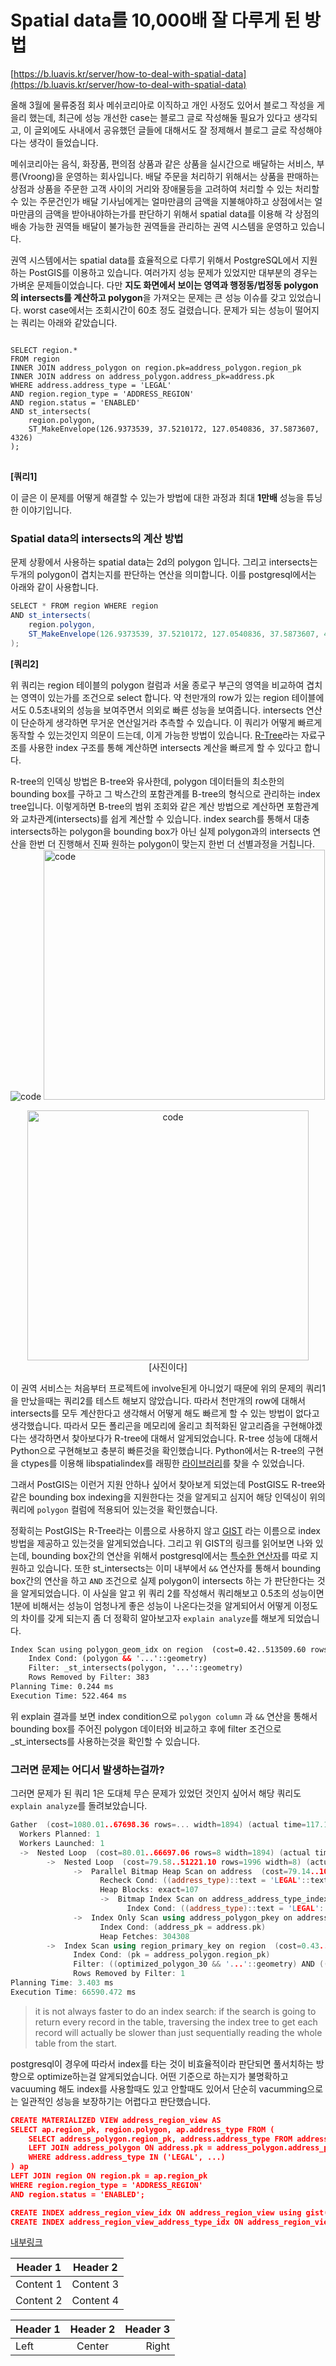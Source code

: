 # Spatial data를 10,000배 잘 다루게 된 방법
[https://b.luavis.kr/server/how-to-deal-with-spatial-data](https://b.luavis.kr/server/how-to-deal-with-spatial-data)   



올해 3월에 물류중점 회사 메쉬코리아로 이직하고 개인 사정도 있어서 블로그 작성을 게을리 했는데, 최근에 성능 개선한 case는 블로그 글로 작성해둘 필요가 있다고 생각되고, 이 글외에도 사내에서 공유했던 글들에 대해서도 잘 정제해서 블로그 글로 작성해야다는 생각이 들었습니다.   

메쉬코리아는 음식, 화장품, 편의점 상품과 같은 상품을 실시간으로 배달하는 서비스, 부릉(Vroong)을 운영하는 회사입니다. 배달 주문을 처리하기 위해서는 상품을 판매하는 상점과 상품을 주문한 고객 사이의 거리와 장애물등을 고려하여 처리할 수 있는 처리할 수 있는 주문건인가 배달 기사님에게는 얼마만큼의 금액을 지불해야하고 상점에서는 얼마만큼의 금액을 받아내야하는가를 판단하기 위해서 spatial data를 이용해 각 상점의 배송 가능한 권역들 배달이 불가능한 권역들을 관리하는 권역 시스템을 운영하고 있습니다.   

권역 시스템에서는 spatial data를 효율적으로 다루기 위해서 PostgreSQL에서 지원하는 PostGIS를 이용하고 있습니다. 여러가지 성능 문제가 있었지만 대부분의 경우는 가벼운 문제들이었습니다. 다만 **지도 화면에서 보이는 영역과 행정동/법정동 polygon의 intersects를 계산하고 polygon**을 가져오는 문제는 큰 성능 이슈를 갖고 있었습니다. worst case에서는 조회시간이 60초 정도 걸렸습니다. 문제가 되는 성능이 떨어지는 쿼리는 아래와 같았습니다.   

<pre>
<code>
SELECT region.*
FROM region
INNER JOIN address_polygon on region.pk=address_polygon.region_pk
INNER JOIN address on address_polygon.address_pk=address.pk
WHERE address.address_type = 'LEGAL'
AND region.region_type = 'ADDRESS_REGION'
AND region.status = 'ENABLED'
AND st_intersects(
    region.polygon,
    ST_MakeEnvelope(126.9373539, 37.5210172, 127.0540836, 37.5873607, 4326)
);
</code>
</pre>
**[쿼리1]**  

이 글은 이 문제를 어떻게 해결할 수 있는가 방법에 대한 과정과 최대 **1만배** 성능을 튜닝한 이야기입니다.  

### Spatial data의 intersects의 계산 방법   
      
문제 상황에서 사용하는 spatial data는 2d의 polygon 입니다. 그리고 intersects는 두개의 polygon이 겹치는지를 판단하는 연산을 의미합니다. 이를 postgresql에서는 아래와 같이 사용합니다.    

```java
SELECT * FROM region WHERE region
AND st_intersects(
    region.polygon,
    ST_MakeEnvelope(126.9373539, 37.5210172, 127.0540836, 37.5873607, 4326)
);
```
**[쿼리2]**    

위 쿼리는 region 테이블의 polygon 컬럼과 서울 종로구 부근의 영역을 비교하여 겹치는 영역이 있는가를 조건으로 select 합니다. 약 천만개의 row가 있는 region 테이블에서도 0.5초내외의 성능을 보여주면서 의외로 빠른 성능을 보여줍니다. intersects 연산이 단순하게 생각하면 무거운 연산일거라 추측할 수 있습니다. 이 쿼리가 어떻게 빠르게 동작할 수 있는것인지 의문이 드는데, 이게 가능한 방법이 있습니다. [R-Tree](https://en.wikipedia.org/wiki/R-tree)라는 자료구조를 사용한 index 구조를 통해 계산하면 intersects 계산을 빠르게 할 수 있다고 합니다.    

R-tree의 인덱싱 방법은 B-tree와 유사한데, polygon 데이터들의 최소한의 bounding box를 구하고 그 박스간의 포함관계를 B-tree의 형식으로 관리하는 index tree입니다. 이렇게하면 B-tree의 범위 조회와 같은 계산 방법으로 계산하면 포함관계와 교차관계(intersects)를 쉽게 계산할 수 있습니다. index search를 통해서 대충 intersects하는 polygon을 bounding box가 아닌 실제 polygon과의 intersects 연산을 한번 더 진행해서 진짜 원하는 polygon이 맞는지 한번 더 선별과정을 거칩니다.     
![code](/img/oskar-yildiz-cOkpTiJMGzA-unsplash.jpg) 
<img src="/img/oskar-yildiz-cOkpTiJMGzA-unsplash.jpg" width="450px" height="400px" title="px(픽셀) 크기 설정" alt="code"></img><br/>

<p align="center">
  <img src="/img/oskar-yildiz-cOkpTiJMGzA-unsplash.jpg" width="450px" height="400px" title="px(픽셀) 크기 설정" alt="code"></img><br/>
  [사진이다]
</p>

이 권역 서비스는 처음부터 프로젝트에 involve된게 아니었기 때문에 위의 문제의 쿼리1을 만났을때는 쿼리2를 테스트 해보지 않았습니다. 따라서 천만개의 row에 대해서 intersects를 모두 계산한다고 생각해서 어떻게 해도 빠르게 할 수 있는 방법이 없다고 생각했습니다. 따라서 모든 폴리곤을 메모리에 올리고 최적화된 알고리즘을 구현해야겠다는 생각하면서 찾아보다가 R-tree에 대해서 알게되었습니다. R-tree 성능에 대해서 Python으로 구현해보고 충분히 빠른것을 확인했습니다. Python에서는 R-tree의 구현을 ctypes를 이용해 libspatialindex를 래핑한 [라이브러리](https://pypi.org/project/Rtree/)를 찾을 수 있었습니다.    

그래서 PostGIS는 이런거 지원 안하나 싶어서 찾아보게 되었는데 PostGIS도 R-tree와 같은 bounding box indexing을 지원한다는 것을 알게되고 심지어 해당 인덱싱이 위의 쿼리에 `polygon` 컬럼에 적용되어 있는것을 확인했습니다.    

정확히는 PostGIS는 R-Tree라는 이름으로 사용하지 않고 [GIST](https://postgis.net/workshops/postgis-intro/indexing.html) 라는 이름으로 index 방법을 제공하고 있는것을 알게되었습니다. 그리고 위 GIST의 링크를 읽어보면 나와 있는데, bounding box간의 연산을 위해서 postgresql에서는 [특수한 연산자](https://postgis.net/docs/reference.html#idm9871)를 따로 지원하고 있습니다. 또한 st_intersects는 이미 내부에서 `&&` 연산자를 통해서 bounding box간의 연산을 하고 `AND` 조건으로 실제 polygon이 intersects 하는 가 판단한다는 것을 알게되었습니다. 이 사실을 알고 위 쿼리 2를 작성해서 쿼리해보고 0.5초의 성능이면 1분에 비해서는 성능이 엄청나게 좋은 성능이 나온다는것을 알게되어서 어떻게 이정도의 차이를 갖게 되는지 좀 더 정확히 알아보고자 `explain analyze`를 해보게 되었습니다.    

```xml
Index Scan using polygon_geom_idx on region  (cost=0.42..513509.60 rows=... width=...) (actual time=0.136..515.878 rows=... loops=1)
    Index Cond: (polygon && '...'::geometry)
    Filter: _st_intersects(polygon, '...'::geometry)
    Rows Removed by Filter: 383
Planning Time: 0.244 ms
Execution Time: 522.464 ms
```
위 explain 결과를 보면 index condition으로 `polygon column` 과 `&&` 연산을 통해서 bounding box를 주어진 polygon 데이터와 비교하고 후에 filter 조건으로 _st_intersects를 사용하는것을 확인할 수 있습니다.    

### 그러면 문제는 어디서 발생하는걸까?    

그러면 문제가 된 쿼리 1은 도대체 무슨 문제가 있었던 것인지 싶어서 해당 쿼리도 `explain analyze`를 돌려보았습니다.     
```c++
Gather  (cost=1080.01..67698.36 rows=... width=1894) (actual time=117.101..66590.220 rows=... loops=1)
  Workers Planned: 1
  Workers Launched: 1
  ->  Nested Loop  (cost=80.01..66697.06 rows=8 width=1894) (actual time=66.379..65641.273 rows=134 loops=2)
        ->  Nested Loop  (cost=79.58..51221.10 rows=1996 width=8) (actual time=63.748..5975.698 rows=401872 loops=2)
              ->  Parallel Bitmap Heap Scan on address  (cost=79.14..10717.49 rows=1714 width=8) (actual time=57.163..61.659 rows=2526 loops=2)
                    Recheck Cond: ((address_type)::text = 'LEGAL'::text)
                    Heap Blocks: exact=107
                    ->  Bitmap Index Scan on address_address_type_index  (cost=0.00..78.42 rows=2914 width=0) (actual time=100.710..100.710 rows=5504 loops=1)
                          Index Cond: ((address_type)::text = 'LEGAL'::text)
              ->  Index Only Scan using address_polygon_pkey on address_polygon  (cost=0.43..23.23 rows=40 width=16) (actual time=0.579..2.307 rows=159 loops=5052)
                    Index Cond: (address_pk = address.pk)
                    Heap Fetches: 304308
        ->  Index Scan using region_primary_key on region  (cost=0.43..7.75 rows=1 width=1894) (actual time=0.147..0.147 rows=0 loops=803744)
              Index Cond: (pk = address_polygon.region_pk)
              Filter: ((optimized_polygon_30 && '...'::geometry) AND ((region_type)::text = 'ADDRESS_REGION'::text) AND ((status)::text = 'ENABLED'::text) AND _st_intersects(optimized_polygon_30, '...'::geometry)
              Rows Removed by Filter: 1
Planning Time: 3.403 ms
Execution Time: 66590.472 ms
```
> it is not always faster to do an index search: if the search is going to return every record in the table, traversing the index tree to get each record will actually be slower than just sequentially reading the whole table from the start.    

postgresql이 경우에 따라서 index를 타는 것이 비효율적이라 판단되면 풀서치하는 방향으로 optimize하는걸 알게되었습니다. 어떤 기준으로 하는지가 불명확하고 vacuuming 해도 index를 사용할때도 있고 안할때도 있어서 단순히 vacumming으로는 일관적인 성능을 보장하기는 어렵다고 판단했습니다.    

```json
CREATE MATERIALIZED VIEW address_region_view AS
SELECT ap.region_pk, region.polygon, ap.address_type FROM (
    SELECT address_polygon.region_pk, address.address_type FROM address
    LEFT JOIN address_polygon ON address.pk = address_polygon.address_pk
    WHERE address.address_type IN ('LEGAL', ...)
) ap
LEFT JOIN region ON region.pk = ap.region_pk
WHERE region.region_type = 'ADDRESS_REGION'
AND region.status = 'ENABLED';

CREATE INDEX address_region_view_idx ON address_region_view using gist(polygon);
CREATE INDEX address_region_view_address_type_idx ON address_region_view (address_type);
```
[내부링크](#index)

Header 1 | Header 2
--------- | ---------
Content 1 | Content 3
Content 2 | Content 4


| Header 1 | Header 2 | Header 3 |
| :-------- | :--------: | --------: |
| Left | Center | Right |
